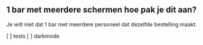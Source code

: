 ## 1 bar met meerdere schermen hoe pak je dit aan?
Je wilt niet dat 1 bar met meerdere personeel dat dezelfde bestelling maakt.


[ ] tests
[ ] darkmode